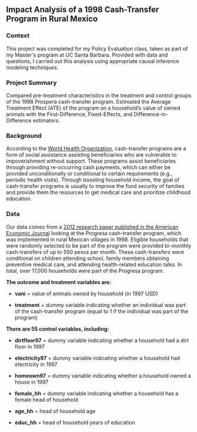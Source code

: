 ## Impact Analysis of a 1998 Cash-Transfer Program in Rural Mexico

### Context

This project was completed for my Policy Evaluation class, taken as part of my Master's program at UC Santa Barbara. Provided with data and questions, I carried out this analysis using appropriate causal inference modeling techniques.

### Project Summary

Compared pre-treatment characteristics in the treatment and control groups of the 1998 Prospera cash-transfer program. Estimated the Average Treatment Effect (ATE) of the program on a household’s value of owned animals with the First-Difference, Fixed-Effects, and Difference-in-Difference estimators.

### Background

According to the [World Health Organization](https://www.ncbi.nlm.nih.gov/books/NBK258728/), cash-transfer programs are a form of social assistance assisting beneficiaries who are vulnerable to impoverishment without support. These programs assist beneficiaries through providing re-occurring cash payments, which can either be provided unconditionally or conditional to certain requirements (e.g., periodic health visits). Through boosting household income, the goal of cash-transfer programs is usually to improve the food security of families and provide them the resources to get medical care and prioritize childhood education.

### Data

Our data comes from a [2012 research paper published in the American Economic Journal](https://www.aeaweb.org/articles?id=10.1257/app.4.1.164) looking at the Progresa cash-transfer program, which was implemented in rural Mexican villages in 1998. Eligible households that were randomly selected to be part of the program were provided bi-monthly cash-transfers of up to 550 pesos per month. These cash-transfers were conditional on children attending school, family members obtaining preventive medical care, and attending health-related education talks. In total, over 17,000 households were part of the Progresa program.

**The outcome and treatment variables are:**

-   **vani** = value of animals owned by household (in 1997 USD)

-   **treatment** = dummy variable indicating whether an individual was part of the cash-transfer program (equal to 1 if the individual was part of the program)

**There are 55 control variables, including:**

-   **dirtfloor97** = dummy variable indicating whether a household had a dirt floor in 1997

-   **electricity97** = dummy variable indicating whether a household had electricity in 1997

-   **homeown97** = dummy variable indicating whether a household owned a house in 1997

-   **female_hh** = dummy variable indicating whether a household has a female head of household

-   **age_hh** = head of household age

-   **educ_hh** = head of household years of education
